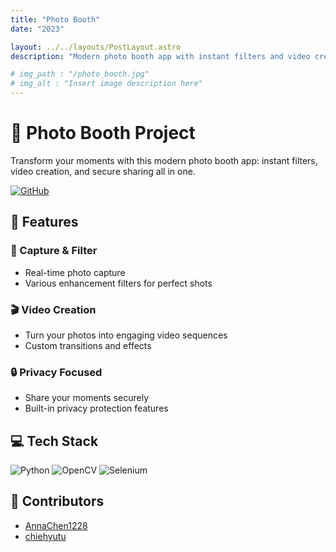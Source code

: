 ```yaml
---
title: "Photo Booth"
date: "2023"

layout: ../../layouts/PostLayout.astro
description: "Modern photo booth app with instant filters and video creation 📸✨"

# img_path : "/photo_booth.jpg"
# img_alt : "Insert image description here"
---
```


# 📸 Photo Booth Project

Transform your moments with this modern photo booth app: instant filters, video creation, and secure sharing all in one.

[![GitHub](https://img.shields.io/badge/GitHub-View_on_GitHub-blue?logo=GitHub)](https://github.com/AnnaChen1228/Photo-booth)

## 🌟 Features

### 📱 Capture & Filter
- Real-time photo capture
- Various enhancement filters for perfect shots

### 🎬 Video Creation
- Turn your photos into engaging video sequences
- Custom transitions and effects

### 🔒 Privacy Focused
- Share your moments securely
- Built-in privacy protection features

## 💻 Tech Stack
![Python](https://img.shields.io/badge/python-3670A0?style=for-the-badge&logo=python&logoColor=ffdd54)
![OpenCV](https://img.shields.io/badge/opencv-%23white.svg?style=for-the-badge&logo=opencv&logoColor=white)
![Selenium](https://img.shields.io/badge/-selenium-%43B02A?style=for-the-badge&logo=selenium&logoColor=white)

## 👥 Contributors
- [AnnaChen1228](https://github.com/AnnaChen1228)
- [chiehyutu](https://github.com/chiehyutu)